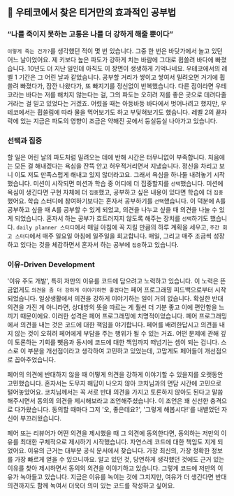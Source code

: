 ## 🐯 우테코에서 찾은 티거만의 효과적인 공부법

### “나를 죽이지 못하는 고통은 나를 더 강하게 해줄 뿐이다”

`이렇게 죽는 건가?`를 생각했던 적이 몇 번 있습니다. 그중 한 번은 바닷가에서 놀고 있던 어느 날이었어요. 제 키보다 높은 파도가 강하게 치는 바람에 그대로 휩쓸려 바다에 빠졌습니다. 10년도 더 지난 일인데 아직도 이 장면이 생생하게 기억나네요. 우테코에서의 레벨 1 기간은 그 어린 날과 같았습니다. 공부할 거리가 쌓이고 쌓여서 밀려오면 거기에 휩쓸려 빠졌다가, 잠깐 나왔다가, 또 빠지기를 정신없이 반복했습니다. 다른 점이라면 우테코라는 바다는 저를 해치지 않는다는 걸, 그의 파도는 오히려 저를 좋은 곳으로 데려다줄 거라는 걸 믿고 있었다는 거겠죠. 어렸을 때는 아등바등 바다에서 벗어나려고 했지만, 우테코에서는 휩쓸림에 따라 물을 먹어보기도 하고 부딪혀보기도 했습니다. 레벨 2의 끝자락에 있는 지금은 파도의 영향이 조금은 약해진 곳에서 둥실둥실 나아가고 있습니다.

### 선택과 집중

할 일은 어린 날의 파도처럼 밀려오는 데에 반해 시간은 터무니없이 부족합니다. 처음에는 모든 걸 해내겠다는 욕심을 잔뜩 안고 허우적거리면서 지냈습니다. 정신을 차리고 보니 이도 저도 만족스럽게 해내고 있지 않더라고요. 그래서 욕심을 하나둘 내려놓기 시작했습니다. 미션이 시작되면 미션과 학습 중 어디에 더 집중할지를 `선택`했습니다. 미션에 욕심이 생긴다면 구현 자체에 더 `집중`했고, 공부하고 싶은 내용이 있다면 학습에 더 `집중`했어요. 학습 스터디에 참여하기보다는 혼자서 공부하기를 `선택`했습니다. 이 덕분에 A를 공부하고 싶을 때 A를 공부할 수 있게 되었고, 의견을 나누고 싶을 때 의견을 나눌 수 있게 되었습니다. 혼자서 하는 공부가 흐트러지지 않도록 해주는 장치를 `선택`하기도 했습니다. `daily planner 스터디`에서 매일 아침에 꼭 지킬 만큼의 하루 계획을 세우고, `주간 회고 스터디`에서 매주 일요일 아침에 일주일을 회고합니다. 매일, 그리고 매주 조금씩 성장하고 있다는 것을 체감하면서 혼자서 하는 공부에 `집중`하고 있습니다.

### 이유-Driven Development

'이유 주도 개발', 특히 저만의 이유를 코드에 담으려고 노력하고 있습니다. 이 노력은 뜬금없게도 `의견을 좀 더 강하게 이야기하면 좋겠다`는 페어 프로그래밍 피드백으로부터 시작되었습니다. 일상생활에서 의견을 강하게 이야기하는 일이 거의 없습니다. 확실한 반대 의견을 가진 게 아니라면, 상대방의 뜻을 따르는 게 훨씬 더 기분 좋고 이에 편안함을 느끼기 때문이에요. 이러한 성격은 페어 프로그래밍에 치명적이었습니다. 페어 프로그래밍에서 의견을 내는 것은 코드에 대한 책임을 야기합니다. 페어를 배려한답시고 의견을 내지 않는 것이 오히려 페어에게 부담을 주는 행위가 될 수 있는 거죠. 어떤 문제에 관해 깊이 토론하는 기회를 뺏음과 동시에 코드에 대한 책임까지 떠넘기는 셈이 되는 겁니다. 스스로 이 부분을 개선점이라고 생각하여 고민하고 있었는데, 고맙게도 페어들이 개선점으로 꼽아주었습니다.

페어의 의견에 반대하지 않을 때 어떻게 의견을 강하게 이야기할 수 있을지를 오랫동안 고민했습니다. 혼자서는 도무지 해답이 나오지 않아 코치님과의 면담 시간에 고민으로 털어놓았어요. 코치님께서는 꼭 서로 반대 의견을 가지고 토론하지 않아도 된다고 말씀해주시면서 동의의 의견을 제시해보라고 조언해주셨습니다. 이 조언은 꽤 신선한 충격으로 다가왔습니다. 동의할 때마다 그저 '오, 좋은데요?', '그렇게 해봅시다!'를 내뱉었던 자신이 부끄러웠습니다.

페어 또는 리뷰어가 어떤 의견을 제시했을 때 그 의견에 동의한다면, 동의하는 저만의 이유를 최대한 구체적으로 제시하기 시작했습니다. 자연스레 코드에 대한 책임도 지게 되었어요. 이유의 근거는 대부분 공식 문서에서 찾습니다. 가장 최신의, 가장 정확한 정보를 가장 빠르게 얻을 수 있으니까요. 알고 있던 것, 당연하게 생각했던 것에도 근거 있는 이유를 찾아 제시하면서 동의의 의견을 이야기하고 있습니다. 그렇게 코드에 저만의 이유가 녹아들고 있습니다. 지금은 이유를 녹이는 것에 그치지만, 여유가 더 생긴다면 반대 의견까지도 함께 녹여서 더욱더 의미 있는 코드를 작성하고 싶어요.

